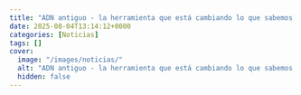 ```yaml
---
title: "ADN antiguo - la herramienta que está cambiando lo que sabemos sobre nuestro pasado"
date: 2025-08-04T13:14:12+0000
categories: [Noticias]
tags: []
cover:
  image: "/images/noticias/"
  alt: "ADN antiguo - la herramienta que está cambiando lo que sabemos sobre nuestro pasado"
  hidden: false
---
```



